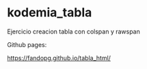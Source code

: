 # kodemia_tabla
Ejercicio creacion tabla con colspan y rawspan

Github pages:

https://fandopg.github.io/tabla_html/
